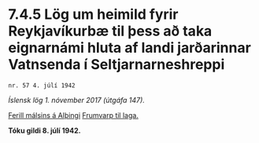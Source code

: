 # 7.4.5 Lög um heimild fyrir Reykjavíkurbæ til þess að taka eignarnámi hluta af landi jarðarinnar Vatnsenda í Seltjarnarneshreppi

`nr. 57 4. júlí 1942`

_Íslensk lög 1. nóvember 2017 (útgáfa 147)._

[Ferill málsins á Alþingi](https://www.althingi.is/thingstorf/thingmalalistar-eftir-thingum/ferill/?ltg=59&mnr=81)
[Frumvarp til laga.](https://www.althingi.is/altext/59/s/pdf/0157.pdf)

**Tóku gildi 8. júlí 1942.**

